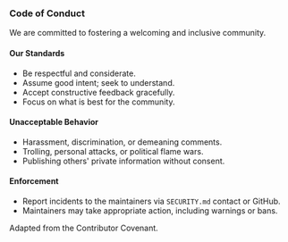 ### Code of Conduct

We are committed to fostering a welcoming and inclusive community.

#### Our Standards
- Be respectful and considerate.
- Assume good intent; seek to understand.
- Accept constructive feedback gracefully.
- Focus on what is best for the community.

#### Unacceptable Behavior
- Harassment, discrimination, or demeaning comments.
- Trolling, personal attacks, or political flame wars.
- Publishing others' private information without consent.

#### Enforcement
- Report incidents to the maintainers via `SECURITY.md` contact or GitHub.
- Maintainers may take appropriate action, including warnings or bans.

Adapted from the Contributor Covenant.
